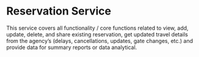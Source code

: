 # Reservation Service

This service covers all functionality / core functions related to view, add, update, delete, and share existing reservation, get updated travel details from the agency’s (delays, cancellations, updates, gate changes, etc.) and provide data for summary reports or data analytical.
